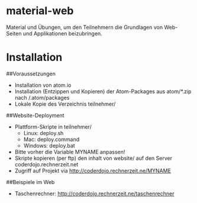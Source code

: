 material-web
============

Material und Übungen, um den Teilnehmern die Grundlagen von Web-Seiten und Applikationen beizubringen.

# Installation

##Voraussetzungen
- Installation von atom.io
- Installation (Entzippen und Kopieren) der Atom-Packages aus atom/*.zip nach <userdir>/.atom/packages
- Lokale Kopie des Verzeichnis teilnehmer/

##Website-Deployment
- Plattform-Skripte in teilnehmer/
  - Linux: deploy.sh
  - Mac: deploy.command
  - Windows: deploy.bat
- Bitte vorher die Variable MYNAME anpassen!
- Skripte kopieren (per ftp) den inhalt von website/ auf den Server coderdojo.rechnerzeit.net
- Zugriff auf Projekt via http://coderdojo.rechnerzeit.ne/MYNAME

##Beispiele im Web
- Taschenrechner: http://coderdojo.rechnerzeit.ne/taschenrechner
